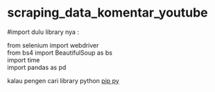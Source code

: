 # scraping_data_komentar_youtube

#import dulu library nya :

from selenium import webdriver <br>
from bs4 import BeautifulSoup as bs <br>
import time <br>
import pandas as pd <br>

kalau pengen cari library python <a href="https://pypi.org/project/pip/"> pip py </a>
